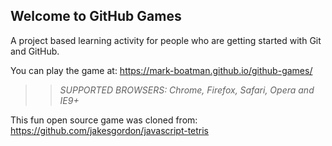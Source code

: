 ## Welcome to GitHub Games

A project based learning activity for people who are getting started with Git and GitHub.

You can play the game at: https://mark-boatman.github.io/github-games/

>> _*SUPPORTED BROWSERS*: Chrome, Firefox, Safari, Opera and IE9+_

This fun open source game was cloned from: https://github.com/jakesgordon/javascript-tetris
